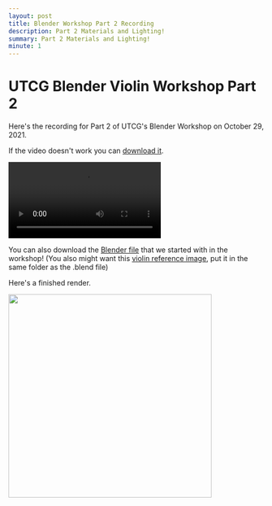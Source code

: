 ```yaml
---
layout: post
title: Blender Workshop Part 2 Recording
description: Part 2 Materials and Lighting!
summary: Part 2 Materials and Lighting!
minute: 1
---
```


# UTCG Blender Violin Workshop Part 2

Here's the recording for Part 2 of UTCG's Blender Workshop on October 29, 2021.

If the video doesn't work you can <a href="https://github.com/UTCG/workshops/releases/download/v.1.0.2/Blender2.mp4">download it</a>.

<video style="max-width:100%" controls src="https://github.com/UTCG/workshops/releases/download/v.1.0.2/Blender2.mp4"></video>

You can also download the <a href="https://github.com/UTCG/workshops/releases/download/v.1.0.2/Workshop2Start.blend">Blender file</a> that we started with in the workshop!
(You also might want this <a href="https://upload.wikimedia.org/wikipedia/commons/1/1b/Violin_VL100.png">violin reference image</a>, put it in the same folder as the .blend file)

Here's a finished render.

<img src="https://github.com/UTCG/workshops/releases/download/v.1.0.2/RenderTest.png" width=400px>
